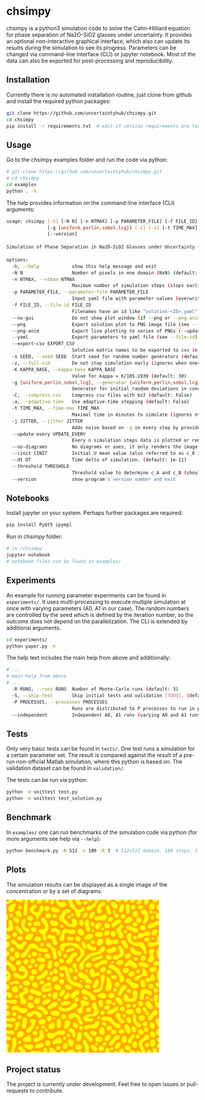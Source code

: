 # chsimpy

chsimpy is a python3 simulation code to solve the Cahn–Hilliard equation for phase separation of Na2O-SiO2 glasses under uncertainty.
It provides an optional non-interactive graphical interface, which also can update its results during the simulation to see its progress.
Parameters can be changed via command-line interface (CLI) or jupyter notebook.
Most of the data can also be exported for post-processing and reproducibility.

## Installation

Currently there is no automated installation routine, just clone from github and install the required python packages:

```bash
git clone https://github.com/uncertaintyhub/chsimpy.git
cd chsimpy
pip install -r requirements.txt  # edit if version requirements are too tight
```

## Usage

Go to the chsimpy examples folder and run the code via python:

```bash
# git clone https://github.com/uncertaintyhub/chsimpy.git
# cd chsimpy
cd examples
python . -h
```

The help provides information on the command-line interface (CLI) arguments:

```bash
usage: chsimpy [-h] [-N N] [-n NTMAX] [-p PARAMETER_FILE] [-f FILE_ID] [--no-gui] [--png] [--png-anim] [--yaml] [--export-csv EXPORT_CSV] [-s SEED] [-z] [-K KAPPA_BASE]
               [-g {uniform,perlin,sobol,lcg}] [-C] [-a] [-t TIME_MAX] [-j JITTER] [--update-every UPDATE_EVERY] [--no-diagrams] [--cinit CINIT] [--dt DT] [--threshold THRESHOLD]
               [--version]

Simulation of Phase Separation in Na2O-SiO2 Glasses under Uncertainty (solving the Cahn–Hilliard (CH) equation)

options:
  -h, --help            show this help message and exit
  -N N                  Number of pixels in one domain (NxN) (default: 512)
  -n NTMAX, --ntmax NTMAX
                        Maximum number of simulation steps (stops earlier when energy falls) (default: 1000000)
  -p PARAMETER_FILE, --parameter-file PARAMETER_FILE
                        Input yaml file with parameter values (overwrites CLI parameters) (default: None)
  -f FILE_ID, --file-id FILE_ID
                        Filenames have an id like "solution-<ID>.yaml" ("auto" creates a timestamp). Existing files will be OVERWRITTEN! (default: auto)
  --no-gui              Do not show plot window (if --png or --png-anim. (default: False)
  --png                 Export solution plot to PNG image file (see --file-id). (default: False)
  --png-anim            Export live plotting to series of PNGs (--update-every required) (see --file-id). (default: False)
  --yaml                Export parameters to yaml file (see --file-id). (default: False)
  --export-csv EXPORT_CSV
                        Solution matrix names to be exported to csv (e.g. ...="U,E2") (default: None)
  -s SEED, --seed SEED  Start seed for random number generators (default: 2023)
  -z, --full-sim        Do not stop simulation early (ignores when energy finally falls) (default: False)
  -K KAPPA_BASE, --kappa-base KAPPA_BASE
                        Value for kappa = K/105.1939 (default: 30)
  -g {uniform,perlin,sobol,lcg}, --generator {uniform,perlin,sobol,lcg}
                        Generator for initial random deviations in concentration (default: None)
  -C, --compress-csv    Compress csv files with bz2 (default: False)
  -a, --adaptive-time   Use adaptive-time stepping (default: False)
  -t TIME_MAX, --time-max TIME_MAX
                        Maximal time in minutes to simulate (ignores ntmax) (default: None)
  -j JITTER, --jitter JITTER
                        Adds noise based on -g in every step by provided factor [0, 0.1) (much slower) (default: None)
  --update-every UPDATE_EVERY
                        Every n simulation steps data is plotted or rendered (>=2) (slowdown). (default: None)
  --no-diagrams         No diagrams or axes, it only renders the image map of U. (default: False)
  --cinit CINIT         Initial U mean value (also referred to as c_0 in initial composition mix) (0.85 <= c_0 <= 0.95) (default: 0.875)
  --dt DT               Time delta of simulation. (default: 1e-11)
  --threshold THRESHOLD
                        Threshold value to determine c_A and c_B (should match --cinit). (default: 0.875)
  --version             show program's version number and exit
```

## Notebooks

Install jupyter on your system. Perhaps further packages are required:

```bash
pip install PyQt5 ipympl
```

Run in chsimpy folder:

```bash
# in /chsimpy
jupyter notebook
# notebook files can be found in examples/
```

## Experiments

An example for running parameter experiments can be found in `experiments/`.
It uses multi-processing to execute multiple simulation at once with varying parameters (A0, A1 in our case).
The random numbers are controlled by the seed which is defined by the iteration number, so the outcome does not depend on the parallelization.
The CLI is extended by additional arguments.

```bash
cd experiments/
python paper.py -h
```
The help text includes the main help from above and additionally:
```bash
# ...
# main help from above
# ...
  -R RUNS, --runs RUNS  Number of Monte-Carlo runs (default: 3)
  -S, --skip-test       Skip initial tests and validation [TODO]. (default: False)
  -P PROCESSES, --processes PROCESSES
                        Runs are distributed to P processes to run in parallel (-1 = auto) (default: -1)
  --independent         Independent A0, A1 runs (varying A0 and A1 runs separately. (default: False)
```

## Tests

Only very basic tests can be found in `tests/`. One test runs a simulation for a certain parameter set. The result is compared against the result of a pre-run non-official Matlab simulation, where this python is based on. The validation dataset can be found in `validation/`.

The tests can be run via python:

```bash
python -m unittest test.py
python -m unittest test_solution.py
```

## Benchmark

In `examples/` one can run benchmarks of the simulation code via python (for more arguments see help via `--help`):

```bash
python benchmark.py -N 512 -n 100 -R 3  # 512x512 domain, 100 steps, 3 runs
```

## Plots

The simulation results can be displayed as a single image of the concentration or by a set of diagrams.

![Simulation plot](picture.png)



## Project status

The project is currently under development. Feel free to open issues or pull-requests to contribute.
